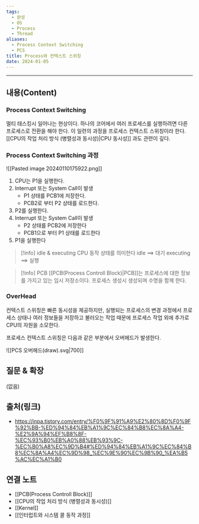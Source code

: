 ```yaml
---
tags:
  - 완성
  - OS
  - Process
  - Thread
aliases:
  - Process Context Switching
  - PCS
title: Process와 컨텍스트 스위칭
date: 2024-01-05
---
```

---
## 내용(Content)
### Process Context Switching
멀티 태스킹시 일어나는 현상이다. 하나의 코어에서 여러 프로세스를 실행하려면 다른 프로세스로 전환을 해야 한다. 이 일련의 과정을 프로세스 컨텍스트 스위칭이라 한다. [[CPU의 작업 처리 방식 (병렬성과 동시성)|CPU 동시성]]
과도 관련이 깊다.

### Process Context Switching 과정
![[Pasted image 20240110175922.png]]

1. CPU는 P1을 실행한다.
2. Interrupt 또는 System Call이 발생
	- P1 상태를 PCB1에 저장한다.
	- PCB2로 부터 P2 상태를 로드한다.
3. P2를 실행한다.
4. Interrupt 또는 System Call이 발생
	- P2 상태를 PCB2에 저장한다
	- PCB1으로 부터 P1 상태를 로드한다
5. P1을 실행한다

>[!info] idle & executing
>CPU 동작 상태를 의미한다
>idle ==> 대기
>executing ==> 실행
>

>[!info] PCB
>[[PCB(Process Controll Block)|PCB]]는 프로세스에 대한 정보를 가지고 있는 임시 저장소이다. 프로세스 생성시 생성되며 수명을 함께 한다. 


### OverHead
컨텍스트 스위칭은 빠른 동시성을 제공하지만, 실행되는 프로세스의 변경 과정에서 프로세스 상태나 여러 정보들을 저장하고 불러오는 작업 때문에 프로세스 작업 외에 추가로 CPU의 자원을 소모한다.

프로세스 컨텍스트 스위칭은 다음과 같은 부분에서 오버헤드가 발생한다.

![[PCS 오버헤드(draw).svg|700]]


## 질문 & 확장

(없음)

## 출처(링크)
- https://inpa.tistory.com/entry/%F0%9F%91%A9%E2%80%8D%F0%9F%92%BB-%ED%94%84%EB%A1%9C%EC%84%B8%EC%8A%A4-%E2%9A%94%EF%B8%8F-%EC%93%B0%EB%A0%88%EB%93%9C-%EC%B0%A8%EC%9D%B4#%ED%94%84%EB%A1%9C%EC%84%B8%EC%8A%A4%EC%9D%98_%EC%9E%90%EC%9B%90_%EA%B5%AC%EC%A1%B0


## 연결 노트
- [[PCB(Process Controll Block)]]
- [[CPU의 작업 처리 방식 (병렬성과 동시성)]]
- [[Kernel]]
- [[인터럽트와 시스템 콜 동작 과정]]






